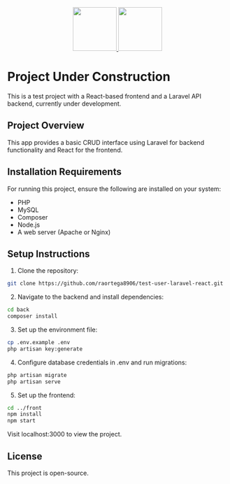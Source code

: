 <div align="center">
  <a href="https://es.react.dev" target="_blank">
    <img src="https://cdn.jsdelivr.net/gh/devicons/devicon@latest/icons/react/react-original.svg" width="100"/>
  </a>
  <a href="https://laravel.com" target="_blank">
    <img src="https://cdn.jsdelivr.net/gh/devicons/devicon@latest/icons/laravel/laravel-original.svg" width="100"/>      
  </a>
</div>

<link rel="stylesheet" type='text/css' href="https://cdn.jsdelivr.net/gh/devicons/devicon@latest/devicon.min.css" />

# Project Under Construction

This is a test project with a React-based frontend and a Laravel API backend, currently under development.

## Project Overview
This app provides a basic CRUD interface using Laravel for backend functionality and React for the frontend.

## Installation Requirements

For running this project, ensure the following are installed on your system:
- PHP
- MySQL
- Composer
- Node.js
- A web server (Apache or Nginx)

## Setup Instructions

1. Clone the repository:
  ```bash
  git clone https://github.com/raortega8906/test-user-laravel-react.git
  ```

2. Navigate to the backend and install dependencies:

  ```bash
  cd back
  composer install
  ```

3. Set up the environment file:

  ```bash
  cp .env.example .env
  php artisan key:generate
  ```

4. Configure database credentials in .env and run migrations:

  ```bash
  php artisan migrate
  php artisan serve
  ```

5. Set up the frontend:
   
  ```bash
  cd ../front
  npm install
  npm start
  ```

Visit localhost:3000 to view the project.

## License
This project is open-source.
